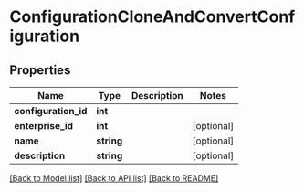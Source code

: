 # ConfigurationCloneAndConvertConfiguration

## Properties
Name | Type | Description | Notes
------------ | ------------- | ------------- | -------------
**configuration_id** | **int** |  | 
**enterprise_id** | **int** |  | [optional] 
**name** | **string** |  | [optional] 
**description** | **string** |  | [optional] 

[[Back to Model list]](../README.md#documentation-for-models) [[Back to API list]](../README.md#documentation-for-api-endpoints) [[Back to README]](../README.md)


